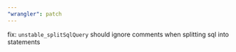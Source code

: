 ```yaml
---
"wrangler": patch
---
```


fix: `unstable_splitSqlQuery` should ignore comments when splitting sql into statements
